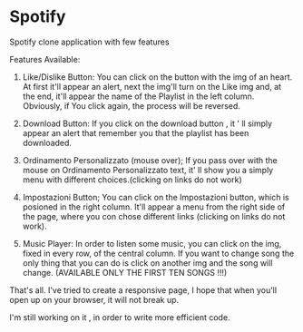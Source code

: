 # Spotify
Spotify clone application with few features

Features Available:

1) Like/Dislike Button: 
You can click on the button with the img of an heart. 
At first it'll 	appear an alert, next the img'll turn on the Like img and, at the end,  it'll appear the name of the Playlist in the left column.
Obviously, if You click again, the process will be reversed.

2) Download Button:
If you click on the download button , it ' ll simply appear an alert that remember you that the playlist has been downloaded.

3) Ordinamento Personalizzato (mouse over);
If you pass over with the mouse on Ordinamento Personalizzato text, it' ll show you a simply menu with different choices.(clicking on links do not work)

4) Impostazioni Button;
You can click on the Impostazioni button, which is posioned in the right column.
It'll appear a menu from the right side of the page, where you con chose different links (clicking on links do not work).

5) Music Player:
In order to listen some music, you can click on the img, fixed in every row,  of the central column. 
If you want to change song the only thing that you can do is click on another img and the song will change.
(AVAILABLE ONLY THE FIRST TEN SONGS !!!)

That's all.
I've tried to create a responsive page, I hope that when you'll open up on your browser, it will not break up.

I'm still working on it , in order to write more efficient code.
